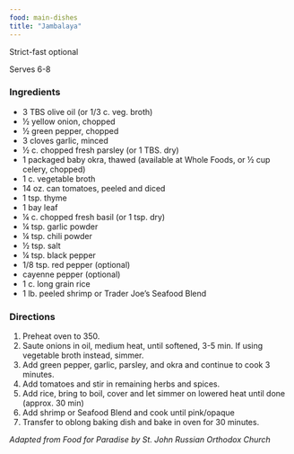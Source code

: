 ```yaml
---
food: main-dishes
title: "Jambalaya"
---
```


Strict-fast optional

Serves 6-8

### Ingredients

- 3 TBS olive oil (or 1/3 c. veg. broth)
- ½ yellow onion, chopped
- ½ green pepper, chopped
- 3 cloves garlic, minced
- ½ c. chopped fresh parsley (or 1 TBS. dry)
- 1 packaged baby okra, thawed (available at Whole Foods, or ½ cup celery, chopped)
- 1 c. vegetable broth
- 14 oz. can tomatoes, peeled and diced
- 1 tsp. thyme
- 1 bay leaf
- ¼ c. chopped fresh basil (or 1 tsp. dry)
- ¼ tsp. garlic powder
- ¼ tsp. chili powder
- ½ tsp. salt
- ¼ tsp. black pepper
- 1/8 tsp. red pepper (optional)
- cayenne pepper (optional)
- 1 c. long grain rice
- 1 lb. peeled shrimp or Trader Joe’s Seafood Blend

### Directions

1. Preheat oven to 350.
1. Saute onions in oil, medium heat, until softened, 3-5 min. If using vegetable broth instead, simmer.
1. Add green pepper, garlic, parsley, and okra and continue to cook 3 minutes.
1. Add tomatoes and stir in remaining herbs and spices.
1. Add rice, bring to boil, cover and let simmer on lowered heat until done (approx. 30 min)
1. Add shrimp or Seafood Blend and cook until pink/opaque
1. Transfer to oblong baking dish and bake in oven for 30 minutes.

*Adapted from Food for Paradise by St. John Russian Orthodox Church*
